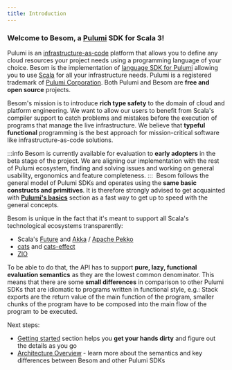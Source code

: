```yaml
---
title: Introduction
---
```

<h3>Welcome to Besom, a <a href="https://www.pulumi.com/">Pulumi</a> SDK for Scala 3!</h3>

Pulumi is an [infrastructure-as-code](https://en.wikipedia.org/wiki/Infrastructure_as_code) platform that allows you to 
define any cloud resources your project needs using a programming language of your choice. 
Besom is the implementation of [language SDK for Pulumi](https://www.pulumi.com/docs/languages-sdks/) 
allowing you to use [Scala](https://scala-lang.org/) for all your infrastructure needs. 
Pulumi is a registered trademark of [Pulumi Corporation](https://pulumi.com).
Both Pulumi and Besom are **free and open source** projects.

Besom's mission is to introduce **rich type safety** to the domain of cloud and platform engineering. 
We want to allow our users to benefit from Scala's compiler support to catch problems and mistakes before the execution 
of programs that manage the live infrastructure. We believe that **typeful functional** programming is the best approach 
for mission-critical software like infrastructure-as-code solutions.

:::info
​Besom is currently available for evaluation to **early adopters** in the beta stage of the project. We are aligning 
our implementation with the rest of Pulumi ecosystem, finding and solving issues and working on general usability, 
ergonomics and feature completeness. 
:::
​
Besom follows the general model of Pulumi SDKs and operates using the **same basic constructs and primitives**. 
It is therefore strongly advised to get acquainted with [**Pulumi's basics**](basics) section as 
a fast way to get up to speed with the general concepts. 

Besom is unique in the fact that it's meant to support all Scala's technological ecosystems transparently:
* Scala's [Future](https://docs.scala-lang.org/overviews/core/futures.html) and [Akka](https://akka.io/) / [Apache Pekko](https://pekko.apache.org/)
* [cats](https://typelevel.org/cats/) and [cats-effect](https://typelevel.org/cats-effect/)
* [ZIO](https://zio.dev/)

To be able to do that, the API has to support **pure, lazy, functional evaluation semantics** as they are the 
lowest common denominator. 
This means that there are some **small differences** in comparison to other Pulumi SDKs that are idiomatic to programs 
written in functional style, e.g.: Stack exports are the return value of the main function of the program, 
smaller chunks of the program have to be composed into the main flow of the program to be executed. 

Next steps:
- [Getting started](./getting_started.md) section helps you **get your hands dirty** and figure out the details as you go 
- [Architecture Overview](architecture) - learn more about the semantics and key differences between Besom and other Pulumi SDKs
